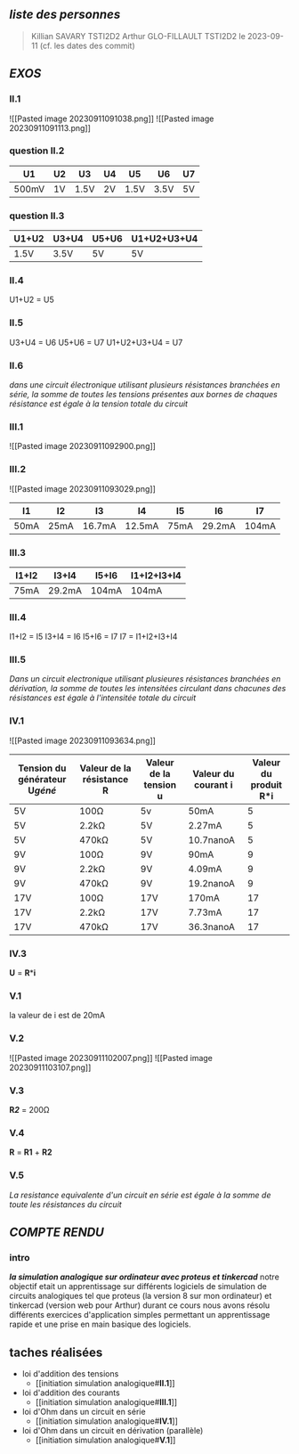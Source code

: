 ## *liste des personnes*
> Killian SAVARY TSTI2D2
> Arthur GLO-FILLAULT TSTI2D2
> le 2023-09-11 (cf. les dates des commit)

## *EXOS*
### **II.1**
![[Pasted image 20230911091038.png]]
![[Pasted image 20230911091113.png]]
### **question II.2**

|U1|U2|U3|U4|U5|U6|U7|
|----|----|----|----|----|----|----|
|500mV|1V|1.5V|2V|1.5V|3.5V|5V|

### **question II.3**

|U1+U2|U3+U4|U5+U6|U1+U2+U3+U4|
|--|--|--|--|
|1.5V|3.5V|5V|5V|

### **II.4**
U1+U2 = U5

### **II.5**
U3+U4 = U6
U5+U6 = U7
U1+U2+U3+U4 = U7

### **II.6**
*dans une circuit électronique utilisant plusieurs résistances branchées en série, la somme de toutes les tensions présentes aux bornes de chaques résistance est égale à la tension totale du circuit*


### **III.1**
![[Pasted image 20230911092900.png]]

### **III.2**
![[Pasted image 20230911093029.png]]

|I1|I2|I3|I4|I5|I6|I7|
|--|--|--|--|--|--|--|
|50mA|25mA|16.7mA|12.5mA|75mA|29.2mA|104mA|

### **III.3**

|I1+I2|I3+I4|I5+I6|I1+I2+I3+I4|
|--|--|--|--|
|75mA|29.2mA|104mA|104mA|

### **III.4**

I1+I2 = I5
I3+I4 = I6
I5+I6 = I7
I7 = I1+I2+I3+I4

### **III.5**
*Dans un circuit electronique utilisant plusieures résistances branchées en dérivation, la somme de toutes les intensitées circulant dans chacunes des résistances est égale à l'intensitée totale du circuit*

### **IV.1**
![[Pasted image 20230911093634.png]]


|Tension du générateur **U*géné***|Valeur de la résistance **R**|Valeur de la tension **u**|Valeur du courant **i**|Valeur du produit **R**\***i**|
|--|--|--|--|--|
|5V|100Ω|5v|50mA|5|
|5V|2.2kΩ|5V|2.27mA|5|
|5V|470kΩ|5V|10.7nanoA|5|
|9V|100Ω|9V|90mA|9|
|9V|2.2kΩ|9V|4.09mA|9|
|9V|470kΩ|9V|19.2nanoA|9|
|17V|100Ω|17V|170mA|17|
|17V|2.2kΩ|17V|7.73mA|17|
|17V|470kΩ|17V|36.3nanoA|17|

### **IV.3**
**U** = **R**\***i**

### **V.1**

la valeur de i est de 20mA

### **V.2**
![[Pasted image 20230911102007.png]]
![[Pasted image 20230911103107.png]]
### **V.3**
**R*2*** = 200Ω

### **V.4**
**R** = **R1** + **R2**

### **V.5**
*La resistance equivalente d'un circuit en série est égale à la somme de toute les résistances du circuit*

## *COMPTE RENDU*

### intro
***la simulation analogique sur ordinateur avec proteus et tinkercad***
notre objectif etait un apprentissage sur différents logiciels de simulation de circuits analogiques tel que proteus (la version 8 sur mon ordinateur) et tinkercad (version web pour Arthur)
durant ce cours nous avons résolu différents exercices d'application simples permettant un apprentissage rapide et une prise en main basique des logiciels.
## taches réalisées
- loi d'addition des tensions
	- [[initiation simulation analogique#**II.1**]]
- loi d'addition des courants
	- [[initiation simulation analogique#**III.1**]]
- loi d'Ohm dans un circuit en série
	- [[initiation simulation analogique#**IV.1**]]
- loi d'Ohm dans un circuit en dérivation (parallèle)
	- [[initiation simulation analogique#**V.1**]]
